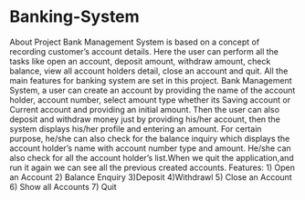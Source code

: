 # Banking-System
About Project Bank Management System is based on a concept of recording customer’s account details. Here the user can perform all the tasks like open an account, deposit amount, withdraw amount, check balance, view all account holders detail, close an account and quit. All the main features for banking system are set in this project.
 Bank Management System, a user can create an account by providing the name of the account holder, account number, select amount type whether its Saving account or Current account and providing an initial amount. Then the user can also deposit and withdraw money just by providing his/her account, then the system displays his/her profile and entering an amount. For certain purpose, he/she can also check for the balance inquiry which displays the account holder’s name with account number type and amount. He/she can also check for all the account holder’s list.When we quit the application,and run it again we can see all the previous created accounts.
 Features:
      1) Open an Account
      2) Balance Enquiry
      3)Deposit
      4)Withdrawl
      5) Close an Account
      6) Show all Accounts
      7) Quit
